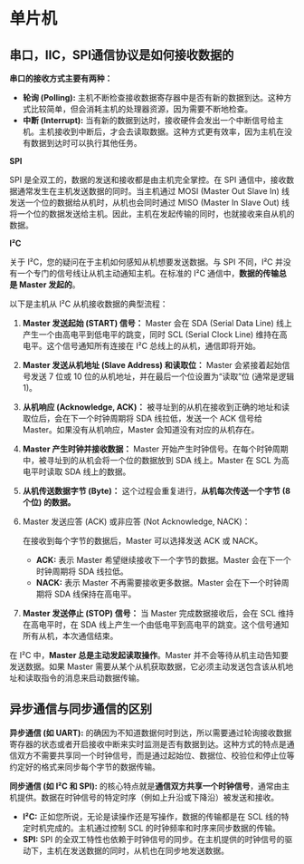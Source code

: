 # 单片机

## 串口，IIC，SPI通信协议是如何接收数据的

**串口的接收方式主要有两种：**

- **轮询 (Polling):** 主机不断检查接收数据寄存器中是否有新的数据到达。这种方式比较简单，但会消耗主机的处理器资源，因为需要不断地检查。
- **中断 (Interrupt):** 当有新的数据到达时，接收硬件会发出一个中断信号给主机。主机接收到中断后，才会去读取数据。这种方式更有效率，因为主机在没有数据到达时可以执行其他任务。

**SPI**

SPI 是全双工的，数据的发送和接收都是由主机完全掌控。在 SPI 通信中，接收数据通常发生在主机发送数据的同时。当主机通过 MOSI (Master Out Slave In) 线发送一个位的数据给从机时，从机也会同时通过 MISO (Master In Slave Out) 线将一个位的数据发送给主机。因此，主机在发起传输的同时，也就接收来自从机的数据。

**I²C**

关于 I²C，您的疑问在于主机如何感知从机想要发送数据。与 SPI 不同，I²C 并没有一个专门的信号线让从机主动通知主机。在标准的 I²C 通信中，**数据的传输总是 Master 发起的**。

以下是主机从 I²C 从机接收数据的典型流程：

1. **Master 发送起始 (START) 信号：** Master 会在 SDA (Serial Data Line) 线上产生一个由高电平到低电平的跳变，同时 SCL (Serial Clock Line) 维持在高电平。这个信号通知所有连接在 I²C 总线上的从机，通信即将开始。

2. **Master 发送从机地址 (Slave Address) 和读取位：** Master 会紧接着起始信号发送 7 位或 10 位的从机地址，并在最后一个位设置为“读取”位 (通常是逻辑 1)。

3. **从机响应 (Acknowledge, ACK)：** 被寻址到的从机在接收到正确的地址和读取位后，会在下一个时钟周期将 SDA 线拉低，发送一个 ACK 信号给 Master。如果没有从机响应，Master 会知道没有对应的从机存在。

4. **Master 产生时钟并接收数据：** Master 开始产生时钟信号。在每个时钟周期中，被寻址到的从机会将一个位的数据放到 SDA 线上。Master 在 SCL 为高电平时读取 SDA 线上的数据。

5. **从机传送数据字节 (Byte)：** 这个过程会重复进行，**从机每次传送一个字节 (8 个位) 的数据。**

6. Master 发送应答 (ACK) 或非应答 (Not Acknowledge, NACK)：

    在接收到每个字节的数据后，Master 可以选择发送 ACK 或 NACK。

   - **ACK:** 表示 Master 希望继续接收下一个字节的数据。Master 会在下一个时钟周期将 SDA 线拉低。
   - **NACK:** 表示 Master 不再需要接收更多数据。Master 会在下一个时钟周期将 SDA 线保持在高电平。

7. **Master 发送停止 (STOP) 信号：** 当 Master 完成数据接收后，会在 SCL 维持在高电平时，在 SDA 线上产生一个由低电平到高电平的跳变。这个信号通知所有从机，本次通信结束。

在 I²C 中，**Master 总是主动发起读取操作**。Master 并不会等待从机主动告知要发送数据。如果 Master 需要从某个从机获取数据，它必须主动发送包含该从机地址和读取指令的消息来启动数据传输。

## 异步通信与同步通信的区别

**异步通信 (如 UART):** 的确因为不知道数据何时到达，所以需要通过轮询接收数据寄存器的状态或者开启接收中断来实时监测是否有数据到达。这种方式的特点是通信双方不需要共享同一个时钟信号，而是通过起始位、数据位、校验位和停止位等约定好的格式来同步每个字节的数据传输。

**同步通信 (如 I²C 和 SPI):** 的核心特点就是**通信双方共享一个时钟信号**，通常由主机提供。数据在时钟信号的特定时序（例如上升沿或下降沿）被发送和接收。

- **I²C:** 正如您所说，无论是读操作还是写操作，数据的传输都是在 SCL 线的特定时机完成的。主机通过控制 SCL 的时钟频率和时序来同步数据的传输。
- **SPI:** SPI 的全双工特性也依赖于时钟信号的同步。在主机提供的时钟信号的驱动下，主机在发送数据的同时，从机也在同步地发送数据。

